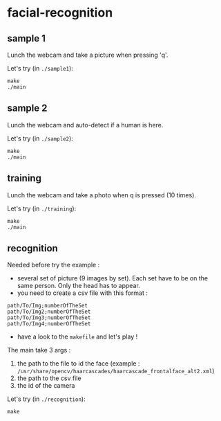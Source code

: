 # facial-recognition
## sample 1

Lunch the webcam and take a picture when pressing 'q'.

Let's try (in `./sample1`):

```
make
./main
```

## sample 2

Lunch the webcam and auto-detect if a human is here.

Let's try (in `./sample2`):

```
make
./main
```

## training

Lunch the webcam and take a photo when q is pressed (10 times).

Let's try (in `./training`):

```
make
./main
```

## recognition

Needed before try the example : 
* several set of picture (9 images by set). Each set have to be on the same person. Only the head has to appear.
* you need to create a csv file with this format : 
```
path/To/Img;numberOfTheSet
path/To/Img2;numberOfTheSet
path/To/Img3;numberOfTheSet
path/To/Img4;numberOfTheSet
```
* have a look to the `makefile` and let's play !

The main take 3 args : 
1. the path to the file to id the face (example : `/usr/share/opencv/haarcascades/haarcascade_frontalface_alt2.xml`)
2. the path to the csv file
3. the id of the camera

Let's try (in `./recognition`):
```
make
```